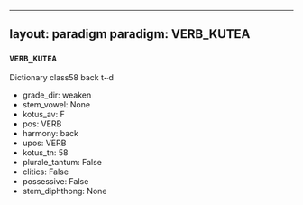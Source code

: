 
---
layout: paradigm
paradigm: VERB_KUTEA
---
### ` VERB_KUTEA `

Dictionary class58 back t~d
* grade_dir: weaken
* stem_vowel: None
* kotus_av: F
* pos: VERB
* harmony: back
* upos: VERB
* kotus_tn: 58
* plurale_tantum: False
* clitics: False
* possessive: False
* stem_diphthong: None
